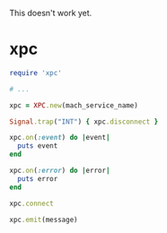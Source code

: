 This doesn't work yet.


xpc
===

```ruby
require 'xpc'

# ...

xpc = XPC.new(mach_service_name)

Signal.trap("INT") { xpc.disconnect }

xpc.on(:event) do |event|
  puts event
end

xpc.on(:error) do |error|
  puts error
end

xpc.connect

xpc.emit(message)


```
